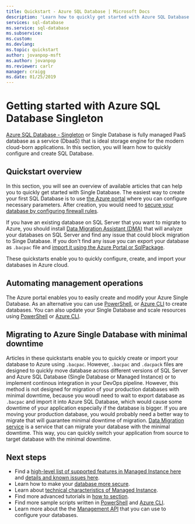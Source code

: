 ```yaml
---
title: Quickstart - Azure SQL Database | Microsoft Docs
description: 'Learn how to quickly get started with Azure SQL Database - Singleton'
services: sql-database
ms.service: sql-database
ms.subservice: 
ms.custom: 
ms.devlang: 
ms.topic: quickstart
author: jovanpop-msft
ms.author: jovanpop
ms.reviewer: carlr
manager: craigg
ms.date: 01/25/2019
---
```

# Getting started with Azure SQL Database Singleton

[Azure SQL Database - Singleton](sql-database-single-index) or Single Database is fully managed PaaS database as a service (DbaaS) that is ideal storage engine for the modern cloud-born applications. In this section, you will learn how to quickly configure and create SQL Database.

## Quickstart overview

In this section, you will see an overview of available articles that can help you to quickly get started with Single Database. The easiest way to create your first SQL Database is to use [the Azure portal](sql-database-get-started-portal.md) where you can configure necessary parameters.
After creation, you would need to [secure your database by configuring firewall rules](sql-database-get-started-portal-firewall.md). 

If you have an existing database on SQL Server that you want to migrate to Azure, you should install [Data Migration Assistant (DMA)](https://www.microsoft.com/download/details.aspx?id=53595) that will analyze your databases on SQL Server and find any issue that could block migration to Singe Database. If you don't find any issue you can export your database as `.bacpac` file and [import it using the Azure Portal or SqlPackage](sql-database-import.md).

These quickstarts enable you to quickly configure, create, and import your databases in Azure cloud.

## Automating management operations

The Azure portal enables you to easily create and modify your Azure Single Database. As an alternative you can use [PowerShell](scripts/sql-database-create-and-configure-database-powershell.md), or [Azure CLI](scripts/sql-database-create-and-configure-database-cli.md) to create databases.
 You can also update your Single Database and scale resources using [PowerShell](scripts/sql-database-monitor-and-scale-database-powershell.md) or [Azure CLI](scripts/sql-database-monitor-and-scale-database-cli.md).

## Migrating to Azure Single Database with minimal downtime

Articles in these quickstarts enable you to quickly create or import your database to Azure using `.bacpac`. However, `.bacpac` and `.dacpack` files are designed to quickly move database across different versions of SQL Server and Azure SQL Database (Single Database or Managed Instance) or to implement continous integration in your DevOps pipeline. However, this method is not designed for migration of your production databases with minimal downtime, because you woudl need to wait to export database as `.bacpac` and import it into Azure SQL Database, which would cause some downtime of your application especially if the database is bigger. If you are moving your production database, you would probably need a better way to migrate that will guarantee minimal downtime of migration. [Data Migration service](https://docs.microsoft.com/azure/dms/tutorial-sql-server-to-managed-instance?toc=/azure/sql-database/toc.json) is a service that can migrate your database with the minimal downtime. This way, you can quickly switch your application from source to target database with the minimal downtime.

## Next steps

* Find a [high-level list of supported features in Managed Instance here](sql-database-features.md) and [details and known issues here](sql-database-managed-instance-transact-sql-information.md). 
* Learn how to make your [database more secure](sql-database-security-tutorial.md). 
* Learn about [technical characteristics of Managed Instance](sql-database-managed-instance-resource-limits.md#instance-level-resource-limits). 
* Find more advanced tutorials in [how to section](sql-database-howto-managed-instance.md). 
* Find more sample scripts written in [PowerShell](sql-database-powershell-samples.md) and [Azure CLI](sql-database-cli-samples.md). 
* Learn more about the the [Management API](sql-database-single-databases-manage.md) that you can use to configure your databases. 
